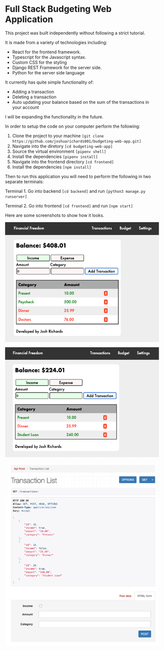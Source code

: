 # Full Stack Budgeting Web Application

This project was built independently without following a strict tutorial.

It is made from a variety of technologies including:

- React for the frontend framework.
- Typescript for the Javascript syntax.
- Custom CSS for the styling
- Django REST Framework for the server side.
- Python for the server side language

It currently has quite simple functionality of:

- Adding a transaction
- Deleting a transaction
- Auto updating your balance based on the sum of the transactions in your account

I will be expanding the functionality in the future.

In order to setup the code on your computer perform the following:

1. Clone the project to your machine ```[git clone https://github.com/joshuarichards001/budgeting-web-app.git]```
2. Navigate into the diretory ```[cd budgeting-web-app]```
3. Source the virtual environment ```[pipenv shell]```
4. Install the dependencies ```[pipenv install]```
5. Navigate into the frontend directory ```[cd frontend]```
6. Install the dependencies ```[npm install]```

Then to run this application you will need to perform the following in two separate terminals:

  Terminal 1. Go into backend ```[cd backend]``` and run ```[python3 manage.py runserver]```

  Terminal 2. Go into frontend ```[cd frontend]``` and run ```[npm start]```


Here are some screenshots to show how it looks.

![Expense Input](demo-images/expense-input.png)

![Income Input](demo-images/income-input.png)

![Django API](demo-images/api-layout.png)
